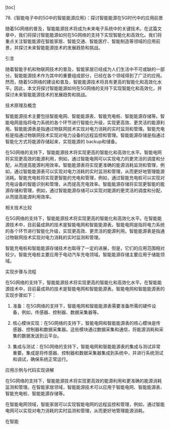 
[toc]                    
                
                
78.《智能电子中的5G中的智能能源应用》：探讨智能能源在5G时代中的应用前景

随着5G网络的普及，智能能源技术将成为未来电子系统中的关键技术。在这篇文章中，我们将探讨智能能源如何在5G网络的支持下实现智能化和高效化。我们将重点关注智能能源在智能家居、智能交通、智能医疗、智能制造等领域的应用前景，并探讨未来智能能源技术的发展趋势和挑战。

引言

随着智能手机和物联网技术的普及，智能家居已经成为人们生活中不可或缺的一部分。智能能源技术作为其中的重要组成部分，已经在各个领域得到了广泛的应用。然而，随着5G网络的建设和普及，智能能源技术将具有更高的智能化和高效化水平。因此，本文将探讨智能能源如何在5G网络的支持下实现智能化和高效化，并探讨未来智能能源技术的发展趋势和挑战。

技术原理及概念

智能能源技术主要包括智能电网、智能能源表、智能充电桩、智能能源存储等。智能电网是指将电力系统的各个环节进行智能化升级，实现更高效、更灵活的能源利用。智能能源表是指通过物联网技术实现对电力消耗的实时监测和管理。智能充电桩是指通过物联网技术实现对电力设备的远程监控和管理。智能能源存储是指通过智能化方式将能源存储起来，实现能源的 backup和储备。

在5G网络的支持下，智能能源技术将实现更高的智能化和高效化水平。智能电网将实现更高效的能源利用，例如，通过智能电网可以实现电力的更灵活的调度和分配，从而提高能源利用效率。智能能源表将实现更准确的能源消耗监测和管理，例如，通过智能能源表可以实现对电力消耗的实时监测和管理，从而更好地管理能源消耗。智能充电桩将实现更智能的充电和管理，例如，通过智能充电桩可以实现对充电设备的智能识别和管理，从而提高充电效率。智能能源存储将实现更智能的能源存储和管理，例如，通过智能能源存储可以实现对能源的更灵活的调度和分配，从而提高能源利用效率。

相关技术比较

在5G网络的支持下，智能能源技术将实现更高的智能化和高效化水平。在智能能源技术中，目前最成熟的技术是智能电网和智能能源表。智能电网是指将电力系统的各个环节进行智能化升级，实现更高效、更灵活的能源利用。智能能源表是指通过物联网技术实现对电力消耗的实时监测和管理。

智能充电桩和智能能源存储技术也取得了一定的进展，但是，它们的应用范围相对较少。智能充电桩主要应用于电动汽车充电领域。智能能源存储主要应用于储能领域。

实现步骤与流程

在5G网络的支持下，智能能源技术将实现更高的智能化和高效化水平。在智能能源技术中，目前最成熟的技术是智能电网和智能能源表。智能电网和智能能源表的实现步骤如下：

1. 准备：在5G网络的支持下，智能电网和智能能源表需要准备所需的硬件设备，例如，传感器、控制器、数据采集器等。

2. 核心模块实现：在5G网络的支持下，智能电网和智能能源表的核心模块是传感器、控制器和数据采集器。这些模块通过数据采集和通信，将能源消耗和采集的数据发送到云平台。

3. 集成与测试：在5G网络的支持下，智能电网和智能能源表的集成与测试非常重要。集成是将传感器、控制器和数据采集器集成到系统中，并进行系统测试和调试，确保系统正常运行。

应用示例与代码实现讲解

在5G网络的支持下，智能能源技术将实现更高效的能源利用和更准确的能源消耗监测和管理。在智能家居领域，智能能源技术可以应用于智能电网、智能能源表、智能充电桩、智能能源存储等。

在智能电网领域，智能家居可以实现智能电网的远程监控和管理，例如，通过智能电网可以实现对电力消耗的实时监测和管理，从而更好地管理能源消耗。

在智能

